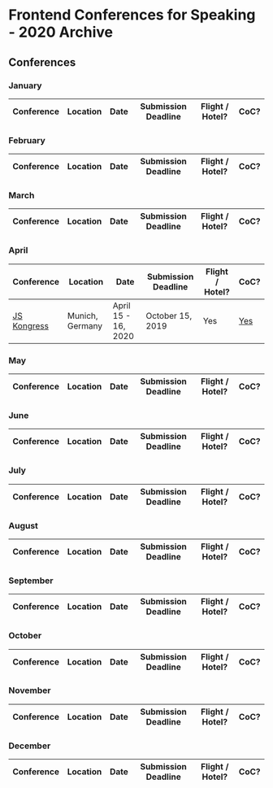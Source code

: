 # Frontend Conferences for Speaking - 2020 Archive

## Conferences

### January

| Conference | Location | Date | Submission Deadline | Flight / Hotel? | CoC? |
| ---------- | -------- | ---- | ------------------- | ------------------------ | ---- |

### February

| Conference | Location | Date | Submission Deadline | Flight / Hotel? | CoC? |
| ---------- | -------- | ---- | ------------------- | ------------------------ | ---- |

### March

| Conference | Location | Date | Submission Deadline | Flight / Hotel? | CoC? |
| ---------- | -------- | ---- | ------------------- | ------------------------ | ---- |

### April

| Conference | Location | Date | Submission Deadline | Flight / Hotel? | CoC? |
| ---------- | -------- | ---- | ------------------- | ------------------------ | ---- |
| [JS Kongress](https://js-kongress.de/) | Munich, Germany | April 15 - 16, 2020 |  October 15, 2019 | Yes | [Yes](https://js-kongress.de/code-of-conduct/) |

### May

| Conference | Location | Date | Submission Deadline | Flight / Hotel? | CoC? |
| ---------- | -------- | ---- | ------------------- | ------------------------ | ---- |

### June

| Conference | Location | Date | Submission Deadline | Flight / Hotel? | CoC? |
| ---------- | -------- | ---- | ------------------- | ------------------------ | ---- |

### July

| Conference | Location | Date | Submission Deadline | Flight / Hotel? | CoC? |
| ---------- | -------- | ---- | ------------------- | ------------------------ | ---- |

### August

| Conference | Location | Date | Submission Deadline | Flight / Hotel? | CoC? |
| ---------- | -------- | ---- | ------------------- | ------------------------ | ---- |

### September

| Conference | Location | Date | Submission Deadline | Flight / Hotel? | CoC? |
| ---------- | -------- | ---- | ------------------- | ------------------------ | ---- |

### October

| Conference | Location | Date | Submission Deadline | Flight / Hotel? | CoC? |
| ---------- | -------- | ---- | ------------------- | ------------------------ | ---- |

### November

| Conference | Location | Date | Submission Deadline | Flight / Hotel? | CoC? |
| ---------- | -------- | ---- | ------------------- | ------------------------ | ---- |

### December

| Conference | Location | Date | Submission Deadline | Flight / Hotel? | CoC? |
| ---------- | -------- | ---- | ------------------- | ------------------------ | ---- |
